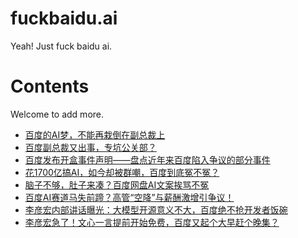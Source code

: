 # fuckbaidu.ai

Yeah! Just fuck baidu ai.

# Contents

Welcome to add more.

- [百度的AI梦，不能再栽倒在副总裁上](https://mp.weixin.qq.com/s/Kaqyapait4b7SQhwe_tjvw)
- [百度副总裁又出事，专坑公关部？](https://mp.weixin.qq.com/s/s8IGvh35Y1BIJVOaarT7rg)
- [百度发布开盒事件声明——盘点近年来百度陷入争议的部分事件](https://mp.weixin.qq.com/s/RcurvmkVL__5WnDv3O55hQ)
- [花1700亿搞AI，如今却被群嘲，百度到底冤不冤？](https://mp.weixin.qq.com/s/D2cGbc3ypPDMTOloOXhYqw)
- [脑子不够，肚子来凑？百度网盘AI文案挨骂不冤](https://mp.weixin.qq.com/s/I6Zx8bmhiZ7a3FdhQ0GSfQ)
- [百度AI赛道马失前蹄？高管“空降”与薪酬激增引争议！](https://mp.weixin.qq.com/s/j2-lj0Sd6bgDZwTMCOAM1A)
- [李彦宏内部讲话曝光：大模型开源意义不大，百度绝不抢开发者饭碗](https://36kr.com/p/2730201373435138)
- [李彦宏急了！文心一言提前开始免费，百度又起个大早赶个晚集？](https://news.qq.com/rain/a/20250317A09HS600)
